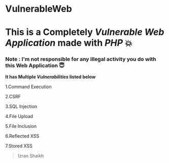 # VulnerableWeb
# This is a Completely _Vulnerable Web Application_ made with _PHP_ :boom:

### Note : I'm not responsible for any illegal activity you do with this Web Application :innocent:

**It has Multiple _Vulnerabilities_ listed below**

1.Command Execution

2.CSRF

3.SQL Injection

4.File Upload

5.File Inclusion

6.Reflected XSS

7.Stored XSS


> Izran Shaikh
